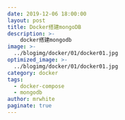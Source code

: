 ```yaml
---
date: 2019-12-06 18:00:00
layout: post
title: Docker搭建mongoDB
description: >-
    docker搭建mongodb  
image: >-
  ../blogimg/docker/01/docker01.jpg
optimized_image: >-
  ../blogimg/docker/01/docker01.jpg
category: docker
tags:
  - docker-compose
  - mongodb
author: mrwhite
paginate: true
---
```


